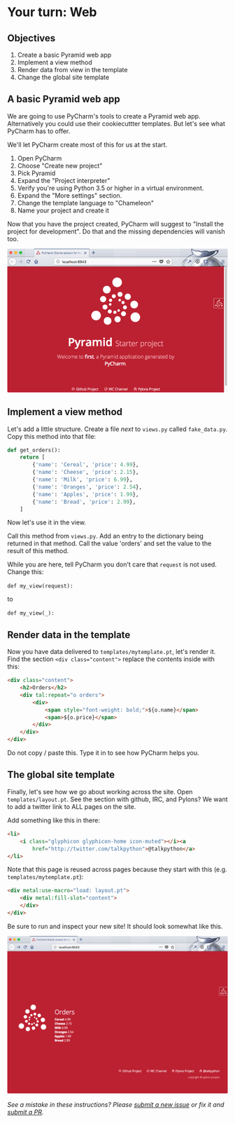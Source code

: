 # Your turn: Web

## Objectives

1. Create a basic Pyramid web app
2. Implement a view method
3. Render data from view in the template
4. Change the global site template

## A basic Pyramid web app

We are going to use PyCharm's tools to create a Pyramid web app. Alternatively you could use their cookiecuttter templates. But let's see what PyCharm has to offer.

We'll let PyCharm create most of this for us at the start.

1. Open PyCharm
2. Choose "Create new project"
3. Pick Pyramid
4. Expand the "Project interpreter"
5. Verify you're using Python 3.5 or higher in a virtual environment.
4. Expand the "More settings" section.
5. Change the template language to "Chameleon"
6. Name your project and create it

Now that you have the project created, PyCharm will suggest to "Install the project for development". Do that and the missing dependencies will vanish too.

![First run](./resources/first-run.png)

## Implement a view method

Let's add a little structure. Create a file *next* to `views.py` called `fake_data.py`. Copy this method into that file:

```python
def get_orders():
    return [
        {'name': 'Cereal', 'price': 4.99},
        {'name': 'Cheese', 'price': 2.15},
        {'name': 'Milk', 'price': 6.99},
        {'name': 'Oranges', 'price': 2.54},
        {'name': 'Apples', 'price': 1.99},
        {'name': 'Bread', 'price': 2.99},
    ]
```

Now let's use it in the view.

Call this method from `views.py`. Add an entry to the dictionary being returned in that method. Call the value 'orders' and set the value to the result of this method.

While you are here, tell PyCharm you don't care that `request` is not used. Change this:

`def my_view(request):`

to

`def my_view(_):`

## Render data in the template

Now you have data delivered to `templates/mytemplate.pt`, let's render it. Find the section `<div class="content">` replace the contents inside with this:

```html
<div class="content">
	<h2>Orders</h2>
	<div tal:repeat="o orders">
		<div>
		    <span style="font-weight: bold;">${o.name}</span>
		    <span>${o.price}</span>
		</div>
	</div>
</div>
```

Do not copy / paste this. Type it in to see how PyCharm helps you.

## The global site template

Finally, let's see how we go about working across the site. Open `templates/layout.pt`. See the section with github, IRC, and Pylons? We want to add a twitter link to ALL pages on the site.

Add something like this in there:

```html
<li>
    <i class="glyphicon glyphicon-home icon-muted"></i><a 
        href="http://twitter.com/talkpython">@talkpython</a>
</li>
```

Note that this page is reused across pages because they start with this (e.g. `templates/mytemplate.pt`):

```html
<div metal:use-macro="load: layout.pt">
    <div metal:fill-slot="content">
	</div>
</div>
```

Be sure to run and inspect your new site! It should look somewhat like this.

![First run](./resources/done.png)

*See a mistake in these instructions? Please [submit a new issue](https://github.com/talkpython/mastering-pycharm-course/issues) or fix it and [submit a PR](https://github.com/talkpython/mastering-pycharm-course/pulls).*
